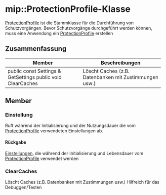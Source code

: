 # <a name="class-mipprotectionprofile"></a>mip::ProtectionProfile-Klasse 
[ProtectionProfile](#classmip_1_1_protection_profile) ist die Stammklasse für die Durchführung von Schutzvorgängen.
Bevor Schutzvorgänge durchgeführt werden können, muss eine Anwendung ein [ProtectionProfile](#classmip_1_1_protection_profile) erstellen
## <a name="summary"></a>Zusammenfassung
 Member                        | Beschreibungen                                
--------------------------------|---------------------------------------------
public const Settings & GetSettings public void ClearCaches | Löscht Caches (z.B. Datenbanken mit Zustimmungen usw.)
## <a name="members"></a>Member
### <a name="settings"></a>Einstellung
Ruft während der Initialisierung und der Nutzungsdauer die vom [ProtectionProfile](#classmip_1_1_protection_profile) verwendeten Einstellungen ab.
#### <a name="returns"></a>Rückgabe
[Einstellungen](#classmip_1_1_protection_profile_1_1_settings), die während der Initialisierung und Lebensdauer vom [ProtectionProfile](#classmip_1_1_protection_profile) verwendet werden
### <a name="clearcaches"></a>ClearCaches
Löscht Caches (z.B. Datenbanken mit Zustimmungen usw.) Hilfreich für das Debuggen/Testen